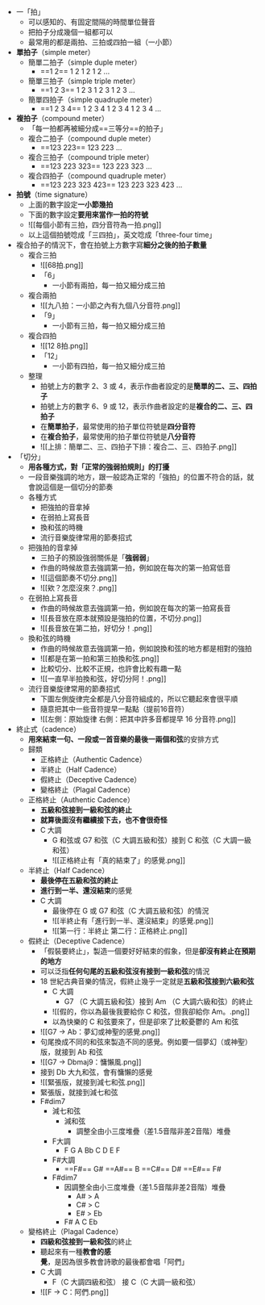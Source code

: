 - 一「拍」
	- 可以感知的、有固定間隔的時間單位聲音
	- 把拍子分成幾個一組都可以
	- 最常用的都是兩拍、三拍或四拍一組（一小節）
- **單拍子**（simple meter）
	- 簡單二拍子（simple duple meter）
		- ==1 2== 1 2 1 2 1 2 ...
	- 簡單三拍子（simple triple meter）
		- ==1 2 3== 1 2 3 1 2 3 1 2 3 ...
	- 簡單四拍子（simple quadruple meter）
		- ==1 2 3 4== 1 2 3 4 1 2 3 4 1 2 3 4 ...
- **複拍子**（compound meter）
	- 「每一拍都再被細分成==三等分==的拍子」
	- 複合二拍子（compound duple meter）
		- ==123 223== 123 223 ...
	- 複合三拍子（compound triple meter）
		- ==123 223 323== 123 223 323 ...
	- 複合四拍子（compound quadruple meter）
		- ==123 223 323 423== 123 223 323 423 ...
- **拍號**（time signature）
	- 上面的數字設定**一小節幾拍**
	- 下面的數字設定**要用來當作一拍的符號**
	- ![[每個小節有三拍，四分音符為一拍.png]]
	- 以上這個拍號唸成「三四拍」，英文唸成「three-four time」
- 複合拍子的情況下，會在拍號上方數字寫**細分之後的拍子數量**
	- 複合三拍
		- ![[68拍.png]]
		- 「6」
			- 一小節有兩拍，每一拍又細分成三拍
	- 複合兩拍
		- ![[九八拍：一小節之內有九個八分音符.png]]
		- 「9」
			- 一小節有三拍，每一拍又細分成三拍
	- 複合四拍
		- ![[12 8拍.png]]
		- 「12」
			- 一小節有四拍，每一拍又細分成三拍
	- 整理
		- 拍號上方的數字 2、3 或 4，表示作曲者設定的是**簡單的二、三、四拍子**
		- 拍號上方的數字 6、9 或 12，表示作曲者設定的是**複合的二、三、四拍子**
		- 在**簡單拍子**，最常使用的拍子單位符號是**四分音符**
		- 在**複合拍子**，最常使用的拍子單位符號是**八分音符**
		- ![[上排：簡單二、三、四拍子下排：複合二、三、四拍子.png]]
- 「切分」
	- **用各種方式，對「正常的強弱拍規則」的打擾**
	- 一段音樂強調的地方，跟一般認為正常的「強拍」的位置不符合的話，就會說這個是一個切分的節奏
	- 各種方式
		- 把強拍的音拿掉
		- 在弱拍上寫長音
		- 換和弦的時機
		- 流行音樂旋律常用的節奏招式
	- 把強拍的音拿掉
		- 三拍子的預設強弱關係是「**強弱弱**」
		- 作曲的時候故意去強調第一拍，例如說在每次的第一拍寫低音
		- ![[這個節奏不切分.png]]
		- ![[欸？怎麼沒來？.png]]
	- 在弱拍上寫長音
		- 作曲的時候故意去強調第一拍，例如說在每次的第一拍寫長音
		- ![[長音放在原本就預設是強拍的位置，不切分.png]]
		- ![[長音放在第二拍，好切分！.png]]
	- 換和弦的時機
		- 作曲的時候故意去強調第一拍，例如說換和弦的地方都是相對的強拍
		- ![[都是在第一拍和第三拍換和弦.png]]
		- 比較切分、比較不正規，也許會比較有趣一點
		- ![[一直早半拍換和弦，好切分阿！.png]]
	- 流行音樂旋律常用的節奏招式
		- 下圖左側旋律完全都是八分音符組成的，所以它聽起來會很平順
		- 隨意把其中一些音符提早一點點（提前16音符）
		- ![[左側：原始旋律 右側：把其中許多音都提早 16 分音符.png]]
- 終止式（cadence）
	- **用來結束一句、一段或一首音樂的最後一兩個和弦**的安排方式
	- 歸類
		- 正格終止（Authentic Cadence）
		- 半終止（Half Cadence）
		- 假終止（Deceptive Cadence）
		- 變格終止（Plagal Cadence）
	- 正格終止（Authentic Cadence）
		- **五級和弦接到一級和弦的終止**
		- **就算後面沒有繼續接下去，也不會很奇怪**
		- C 大調
			- G 和弦或 G7 和弦（C 大調五級和弦）接到 C 和弦（C 大調一級和弦）
			- ![[正格終止有「真的結束了」的感覺.png]]
	- 半終止（Half Cadence）
		- **最後停在五級和弦的終止**
		- **進行到一半、還沒結束**的感覺
		- C 大調
			- 最後停在 G 或 G7 和弦（C 大調五級和弦）的情況
			- ![[半終止有「進行到一半、還沒結束」的感覺.png]]
			- ![[第一行：半終止 第二行：正格終止.png]]
	- 假終止（Deceptive Cadence）
		- 「假裝要終止」，製造一個要好好結束的假象，但是**卻沒有終止在預期的地方**
		- 可以泛指**任何句尾的五級和弦沒有接到一級和弦**的情況
		- 18 世紀古典音樂的情況，假終止幾乎一定就是**五級和弦接到六級和弦**
			- C 大調
				- G7 （C 大調五級和弦）接到 Am （C 大調六級和弦）的終止
			- ![[假的，你以為最後我要給你 C 和弦，但我卻給你 Am。.png]]
			- 以為快樂的 C 和弦要來了，但是卻來了比較憂鬱的 Am 和弦
		- ![[G7 → Ab：夢幻或神聖的感覺.png]]
		- 句尾換成不同的和弦來製造不同的感覺。例如要一個夢幻（或神聖）版，就接到 Ab 和弦
		- ![[G7 → Dbmaj9：慵懶風.png]]
		- 接到 Db 大九和弦，會有慵懶的感覺
		- ![[緊張版，就接到減七和弦.png]]
		- 緊張版，就接到減七和弦
		- F#dim7
			- 減七和弦
				- 減和弦
					- 調整全由小三度堆疊（差1.5音階非差2音階）堆疊
			- F大調
				- F G A Bb C D E F
			- F#大調
				- ==F#== G# ==A#== B ==C#== D# ==E#== F#
			- F#dim7
				- 因調整全由小三度堆疊（差1.5音階非差2音階）堆疊
					- A# > A
					- C# > C
					- E# > Eb
				- F# A C Eb
	- 變格終止（Plagal Cadence）
		- **四級和弦接到一級和弦**的終止
		- 聽起來有一種**教會的感覺**，是因為很多教會詩歌的最後都會唱「阿們」
		- C 大調
			- F（C 大調四級和弦） 接 C（C 大調一級和弦）
		- ![[F → C：阿們.png]]
